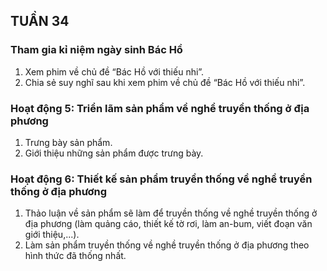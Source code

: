## TUẦN 34

### Tham gia kỉ niệm ngày sinh Bác Hồ
1. Xem phim về chủ đề “Bác Hồ với thiếu nhi”.
2. Chia sẻ suy nghĩ sau khi xem phim về chủ đề “Bác Hồ với thiếu nhi”.

### Hoạt động 5: Triển lãm sản phẩm về nghề truyền thống ở địa phương
1. Trưng bày sản phẩm.
2. Giới thiệu những sản phẩm được trưng bày.

### Hoạt động 6: Thiết kế sản phẩm truyền thống về nghề truyền thống ở địa phương
1. Thảo luận về sản phẩm sẽ làm để truyền thống về nghề truyền thống ở địa phương (làm quảng cáo, thiết kế tờ rơi, làm an-bum, viết đoạn văn giới thiệu,...).
2. Làm sản phẩm truyền thống về nghề truyền thống ở địa phương theo hình thức đã thống nhất.
